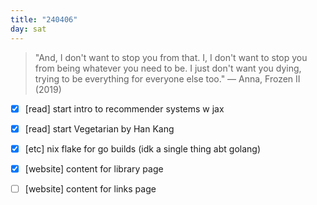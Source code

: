 ```yaml
---
title: "240406"
day: sat
---
```


> "And, I don't want to stop you from that. I, I don't want to stop you from being whatever you need to be. I just don't want you dying, trying to be everything for everyone else too." — Anna, Frozen II (2019) 
  
- [x] [read] start intro to recommender systems w jax
- [x] [read] start Vegetarian by Han Kang
- [x] [etc] nix flake for go builds (idk a single thing abt golang)
- [x] [website] content for library page
- [ ] [website] content for links page 

